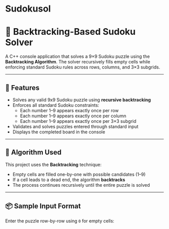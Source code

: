 # Sudokusol
# 🔢 Backtracking-Based Sudoku Solver

A C++ console application that solves a 9×9 Sudoku puzzle using the **Backtracking Algorithm**. The solver recursively fills empty cells while enforcing standard Sudoku rules across rows, columns, and 3×3 subgrids.

---

## 🚀 Features

- Solves any valid 9x9 Sudoku puzzle using **recursive backtracking**
- Enforces all standard Sudoku constraints:
  - Each number 1–9 appears exactly once per row
  - Each number 1–9 appears exactly once per column
  - Each number 1–9 appears exactly once per 3×3 subgrid
- Validates and solves puzzles entered through standard input
- Displays the completed board in the console

---

## 🧠 Algorithm Used

This project uses the **Backtracking** technique:
- Empty cells are filled one-by-one with possible candidates (1–9)
- If a cell leads to a dead end, the algorithm **backtracks**
- The process continues recursively until the entire puzzle is solved

---

## 📦 Sample Input Format

Enter the puzzle row-by-row using `0` for empty cells:

